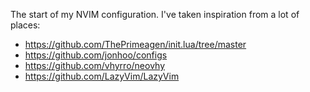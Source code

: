 The start of my NVIM configuration. I've taken inspiration from a lot of places:
* https://github.com/ThePrimeagen/init.lua/tree/master
* https://github.com/jonhoo/configs
* https://github.com/vhyrro/neovhy
* https://github.com/LazyVim/LazyVim